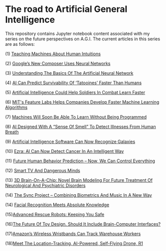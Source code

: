 # The road to Artificial General Intelligence

This repository contains Jupyter notebook content associated with my series on the future perspectives on A.G.I. The current articles in this series are as follows:

(1) [Teaching Machines About Human Intuitions](https://www.evolving-science.com/intelligent-machines-artificial-intelligence/teaching-machines-about-human-intuition-00271)

(2) [Google’s New Composer Uses Neural Networks](https://www.evolving-science.com/intelligent-machines-artificial-intelligence/google-s-new-composer-uses-neural-networks-00278)

(3) [Understanding The Basics Of The Artificial Neural Network](https://www.evolving-science.com/information-communication/understanding-basics-artificial-neural-network-00618)

(4) [AI Can Predict Survivability Of ‘Tatooines’ Faster Than Humans](https://www.evolving-science.com/space/ai-can-predict-survivability-tatooines-faster-humans-00648)

(5) [Artificial Intelligence Could Help Soldiers In Combat Learn Faster](https://www.evolving-science.com/intelligent-machines/artificial-intelligence-could-help-soldiers-combat-learn-faster-00654)

(6) [MIT's Feature Labs Helps Companies Develop Faster Machine Learning Algorithms](https://www.evolving-science.com/intelligent-machines/mits-feature-labs-helps-companies-develop-faster-machine-learning-algorithms-00662)

(7) [Machines Will Soon Be Able To Learn Without Being Programmed](https://www.evolving-science.com/intelligent-machines/machines-soon-learn-without-being-programmed-00682)

(8) [AI Designed With A “Sense Of Smell” To Detect Illnesses From Human Breath](https://www.evolving-science.com/intelligent-machines/ai-sense-smell-00783)

(9) [Artificial Intelligence Software Can Now Recognize Galaxies](https://www.evolving-science.com/intelligent-machines/galaxies-artificial-intelligence-00828)

(10) [Ezra: AI Can Now Detect Cancer In An Intelligent Way](https://www.evolving-science.com/intelligent-machines-artificial-intelligence/ezra-00968)

(11) [Future Human Behavior Prediction – Now, We Can Control Everything](https://www.evolving-science.com/information-communication/future-human-behavior-prediction-now-we-can-control-everything-00235)

(12) [Smart TV And Dangerous Minds](https://www.evolving-science.com/information-communication-computer-science-technology-big-data-cloud-security-intelligent-machines/smart-tv-and-dangerous-minds-0070)

(13) [3D Brain-On-A-Chip: Novel Brain Modeling For Future Treatment Of Neurological And Psychiatric Disorders](https://www.evolving-science.com/bioengineering-brain-computer-interfaces/3d-brain-chip-novel-brain-modeling-future-treatment-neurological-and-psychiatric-disorders-00243)

(14) [The Sync Project – Combining Biometrics And Music In A New Way](https://www.evolving-science.com/health/sync-project-combining-biometrics-and-music-new-way-00260)

(14) [Facial Recognition Meets Absolute Knowledge](https://www.evolving-science.com/information-communication/facial-recognition-meets-absolute-knowledge-00266)

(15)[Advanced Rescue Robots: Keeping You Safe](https://www.evolving-science.com/intelligent-machines-robotics-automation-transportation/advanced-rescue-robots-keeping-you-safe-00338)

(16)[The Future Of Toy Design. Should It Include Brain-Computer Interfaces?](https://www.evolving-science.com/intelligent-machines-artificial-intelligence/future-toy-design-should-it-include-brain-computer-interfaces-00384)

(17)[Amazon’s Wireless Wristbands Can Track Warehouse Workers](https://www.evolving-science.com/information-communication/amazon-s-wireless-wristbands-can-track-warehouse-workers-00612)

(18)[Meet The Location-Tracking, AI-Powered, Self-Flying Drone, R1](https://www.evolving-science.com/intelligent-machines/ai-drone-r1-00788)
